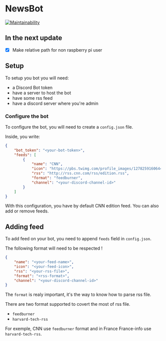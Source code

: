 # NewsBot

[![Maintainability](https://api.codeclimate.com/v1/badges/05a1ba577390ab4772af/maintainability)](https://codeclimate.com/github/ungarscool1/NewsBot/maintainability)


## In the next update

- [x] Make relative path for non raspberry pi user

## Setup

To setup you bot you will need:
- a Discord Bot token
- have a server to host the bot
- have some rss feed
- have a discord server where you're admin

### Configure the bot

To configure the bot, you will need to create a ``config.json`` file.

Inside, you write:
```json
{
    "bot_token": "<your-bot-token>",
    "feeds": [
        {
            "name": "CNN",
            "icon": "https://pbs.twimg.com/profile_images/1278259160644227073/MfCyF7CG_400x400.jpg",
            "rss": "http://rss.cnn.com/rss/edition.rss",
            "format": "feedburner",
            "channel": "<your-discord-channel-id>"
        }
    ]
}
```

With this configuration, you have by default CNN edition feed. You can also add or remove feeds.

## Adding feed

To add feed on your bot, you need to append ``feeds`` field in ``config.json``.

The following format will need to be respected !
```json
{
    "name": "<your-feed-name>",
    "icon": "<your-feed-icon>",
    "rss": "<your-rss-file>",
    "format": "<rss-format>",
    "channel": "<your-discord-channel-id>"
}
```

The ``format`` is realy important, it's the way to know how to parse rss file.

There are two format supported to covert the most of rss file.

- ``feedburner``
- ``harvard-tech-rss``

For exemple, CNN use ``feedburner`` format and in France France-info use ``harvard-tech-rss``.